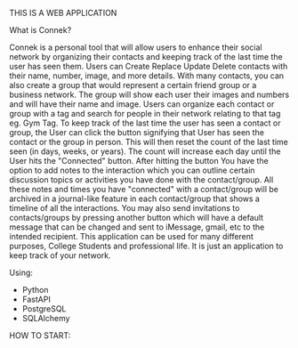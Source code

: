 THIS IS A WEB APPLICATION

What is Connek?

Connek is a personal tool that will allow users to enhance their social network by organizing their contacts and keeping track of the last time the user has seen them. Users can Create Replace Update Delete contacts with their name, number, image, and more details. With many contacts, you can also create a group that would represent a certain friend group or a business network. The group will show each user their images and numbers and will have their name and image. Users can organize each contact or group with a tag and search for people in their network relating to that tag eg. Gym Tag. To keep track of the last time the user has seen a contact or group, the User can click the button signifying that User has seen the contact or the group in person. This will then reset the count of the last time seen (in days, weeks, or years). The count will increase each day until the User hits the "Connected" button. After hitting the button You have the option to add notes to the interaction which you can outline certain discussion topics or activities you have done with the contact/group. All these notes and times you have "connected" with a contact/group will be archived in a journal-like feature in each contact/group that shows a timeline of all the interactions. You may also send invitations to contacts/groups by pressing another button which will have a default message that can be changed and sent to iMessage, gmail, etc to the intended recipient. This application can be used for many different purposes, College Students and professional life. It is just an application to keep track of your network.


Using:
- Python
- FastAPI
- PostgreSQL
- SQLAlchemy

HOW TO START:
